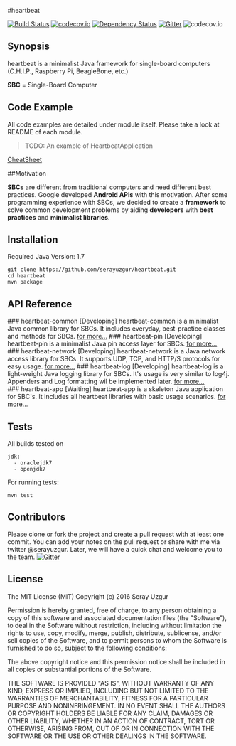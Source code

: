 #heartbeat

[![Build Status](https://travis-ci.org/serayuzgur/heartbeat.svg?branch=master)](https://travis-ci.org/serayuzgur/heartbeat)
[![codecov.io](https://codecov.io/github/serayuzgur/heartbeat/coverage.svg?branch=master)](https://codecov.io/github/serayuzgur/heartbeat?branch=master)
[![Dependency Status](https://www.versioneye.com/user/projects/56d59bc80a4ec126f7f860ac/badge.svg)](https://www.versioneye.com/user/projects/56d59bc80a4ec126f7f860ac)
[![Gitter](https://badges.gitter.im/serayuzgur/heartbeat.svg)](https://gitter.im/serayuzgur/heartbeat?utm_source=badge&utm_medium=badge&utm_campaign=pr-badge)
![codecov.io](https://codecov.io/github/serayuzgur/heartbeat/branch.svg?branch=master)
## Synopsis

heartbeat is a minimalist Java framework for single-board computers (C.H.I.P., Raspberry Pi, BeagleBone, etc.)

**SBC** = Single-Board Computer

## Code Example

All code examples are detailed under module itself. Please take a look at README of each module.
> TODO: An example of HeartbeatApplication

[CheatSheet](./CheatSheet.md)

##Motivation

**SBCs**  are different from traditional computers and need different best practices.  Google developed **Android APIs** with this motivation.
After some programming experience with SBCs, we decided to create a **framework** to solve common development problems by aiding **developers** with **best practices** and **minimalist libraries**.

## Installation
Required Java Version: 1.7

```
git clone https://github.com/serayuzgur/heartbeat.git
cd heartbeat
mvn package
```

## API Reference
### heartbeat-common [Developing]
heartbeat-common is a minimalist Java common library for SBCs.  It includes everyday, best-practice classes and methods for SBCs.
[for more...](./heartbeat-common/README.md)
### heartbeat-pin [Developing]
heartbeat-pin is a minimalist Java pin access layer for SBCs.
[for more...](./heartbeat-pin/README.md)
### heartbeat-network [Developing]
heartbeat-network is a Java network access library for SBCs.  It supports UDP, TCP, and HTTP/S protocols for easy usage. 
[for more...](./heartbeat-network/README.md)
### heartbeat-log [Developing]
heartbeat-log is a light-weight Java logging library for SBCs.
It's usage is very similar to log4j. Appenders and Log formatting wil be implemented later. 
[for more...](./heartbeat-log/README.md)
### heartbeat-app [Waiting]
heartbeat-app is a skeleton Java application for SBC's.
It includes all heartbeat libraries with basic usage scenarios.
[for more...](./heartbeat-app/README.md)
## Tests
All builds tested on 
```
jdk:
  - oraclejdk7
  - openjdk7
```

For running tests:
```
mvn test
```

## Contributors
Please clone or fork the project and create a pull request with at least one commit. You can add your notes on the pull request or share with me via twitter @serayuzgur. Later, we will have a quick chat and welcome you to the team. [![Gitter](https://badges.gitter.im/serayuzgur/heartbeat.svg)](https://gitter.im/serayuzgur/heartbeat?utm_source=badge&utm_medium=badge&utm_campaign=pr-badge)

## License
The MIT License (MIT)
Copyright (c) 2016 Seray Uzgur

Permission is hereby granted, free of charge, to any person obtaining a copy of this software and associated documentation files (the "Software"), to deal in the Software without restriction, including without limitation the rights to use, copy, modify, merge, publish, distribute, sublicense, and/or sell copies of the Software, and to permit persons to whom the Software is furnished to do so, subject to the following conditions:

The above copyright notice and this permission notice shall be included in all copies or substantial portions of the Software.

THE SOFTWARE IS PROVIDED "AS IS", WITHOUT WARRANTY OF ANY KIND, EXPRESS OR IMPLIED, INCLUDING BUT NOT LIMITED TO THE WARRANTIES OF MERCHANTABILITY, FITNESS FOR A PARTICULAR PURPOSE AND NONINFRINGEMENT. IN NO EVENT SHALL THE AUTHORS OR COPYRIGHT HOLDERS BE LIABLE FOR ANY CLAIM, DAMAGES OR OTHER LIABILITY, WHETHER IN AN ACTION OF CONTRACT, TORT OR OTHERWISE, ARISING FROM, OUT OF OR IN CONNECTION WITH THE SOFTWARE OR THE USE OR OTHER DEALINGS IN THE SOFTWARE.
